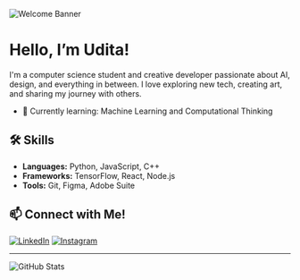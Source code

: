 ![Welcome Banner](https://yourimageurl.com/banner.png)

# Hello, I’m Udita! 

I'm a computer science student and creative developer passionate about AI, design, and everything in between. I love exploring new tech, creating art, and sharing my journey with others. 

- 🌱 Currently learning: Machine Learning and Computational Thinking

## 🛠️ Skills
- **Languages:** Python, JavaScript, C++
- **Frameworks:** TensorFlow, React, Node.js
- **Tools:** Git, Figma, Adobe Suite

## 📫 Connect with Me!
[![LinkedIn](https://img.shields.io/badge/-LinkedIn-blue)](https://linkedin.com/in/uditagowdety)
[![Instagram](https://img.shields.io/badge/-Instagram-purple)](https://instagram.com/mixed.monet)

---

![GitHub Stats](https://github-readme-stats.vercel.app/api?username=yourusername&show_icons=true)
